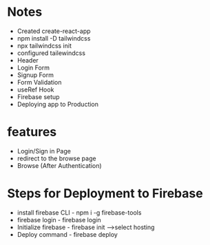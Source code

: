 # Notes
- Created create-react-app
- npm install -D tailwindcss
- npx tailwindcss init
- configured tailewindcss
- Header
- Login Form
- Signup Form
- Form Validation
- useRef Hook
- Firebase setup
- Deploying app to Production

# features
- Login/Sign in Page
- redirect to the browse page
- Browse (After Authentication)

# Steps for Deployment to Firebase
- install firebase CLI - npm i -g firebase-tools
- firebase login - firebase login
- Initialize firebase - firebase init -->select hosting
- Deploy command - firebase deploy